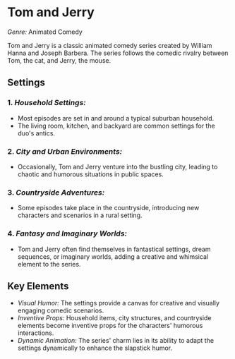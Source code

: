 # Tom and Jerry

*Genre:* Animated Comedy

Tom and Jerry is a classic animated comedy series created by William Hanna and Joseph Barbera. The series follows the comedic rivalry between Tom, the cat, and Jerry, the mouse.

## Settings

### 1. *Household Settings:*
   - Most episodes are set in and around a typical suburban household.
   - The living room, kitchen, and backyard are common settings for the duo's antics.

### 2. *City and Urban Environments:*
   - Occasionally, Tom and Jerry venture into the bustling city, leading to chaotic and humorous situations in public spaces.

### 3. *Countryside Adventures:*
   - Some episodes take place in the countryside, introducing new characters and scenarios in a rural setting.

### 4. *Fantasy and Imaginary Worlds:*
   - Tom and Jerry often find themselves in fantastical settings, dream sequences, or imaginary worlds, adding a creative and whimsical element to the series.

## Key Elements

- *Visual Humor:* The settings provide a canvas for creative and visually engaging comedic scenarios.
- *Inventive Props:* Household items, city structures, and countryside elements become inventive props for the characters' humorous interactions.
- *Dynamic Animation:* The series' charm lies in its ability to adapt the settings dynamically to enhance the slapstick humor.

